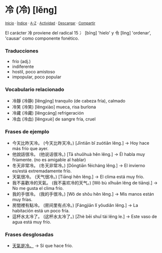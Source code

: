 # 冷 (冷) [lěng]
<sup>[Inicio](../../../../index.md) · [Índice](../../../../indices/chino-espanol-leng3.md) · [A-Z](../../../../indices/alfabetico.md) · [Actividad](../../../../indices/actividad.md) · <a href="../../../../contenido/l/e/n/leng3-20919.md" download="jucardus-leng3-20919.md">Descargar</a> · [Compartir](https://x.com/intent/tweet?text=El%20car%C3%A1cter%20%E5%86%B7%20(%E5%86%B7)%20%5Bl%C4%9Bng%5D%20en%20el%20Diccionario%20chino-espa%C3%B1ol%2C%20con%20vocabulario%20relacionado%2C%20traducciones%20y%20frases%20de%20ejemplo.%0A%E2%86%92%20https%3A%2F%2Fjucardus.github.io%2Fcontenido%2Fl%2Fe%2Fn%2Fleng3-20919.html%0A%0A%23chn_espnl_jucardus%0A%40jucardus)</sup>

El carácter 冷 proviene del radical 15	冫 [bīng] 'hielo' y 令 [lìng] 'ordenar', 'causar' como componente fonético.

### Traducciones

* frío (adj.)
* indiferente
* hostil, poco amistoso
* impopular, poco popular

### Vocabulario relacionado

* 冷靜 (冷静) [lěngjìng] tranquilo (de cabeza fría), calmado
* 冷笑 (冷笑) [lěngxiào] mueca, risa burlona
* 冷藏 (冷藏) [lěngcáng] refrigeración
* 冷血 (冷血) [lěngxuè] de sangre fría, cruel

### Frases de ejemplo

* 今天比昨天冷。 (今天比昨天冷。) [Jīntiān bǐ zuótiān lěng.] → Hoy hace más frío que ayer.
* 他說話很冷。 (他说话很冷。) [Tā shuōhuà hěn lěng.] → Él habla muy fríamente. (no es amigable al hablar)
* 冬天非常冷。 (冬天非常冷。) [Dōngtiān fēicháng lěng.] → El invierno es/está extremadamente frïo.
* 天氣很冷。 (天气很冷。) [Tiānqì hěn lěng.] → El clima está muy frío.
* 我不喜歡冷的天氣。 (我不喜欢冷的天气。) [Wǒ bù xǐhuān lěng de tiānqì.] → No me gusta el clima frío.
* 我的手很冷。 (我的手很冷。) [Wǒ de shǒu hěn lěng.] → Mis manos están muy frías.
* 房間裡有點冷。 (房间里有点冷。) [Fángjiān lǐ yǒudiǎn lěng.] → La habitación está un poco fría.
* 這杯水太冷了。 (这杯水太冷了。) [Zhè bēi shuǐ tài lěng le.] → Este vaso de agua está muy frío.

### Frases desglosadas

* [天氣是冷。](../../../../contenido/t/i/a/tian1-qi4-shi4-leng3.md) → Sí que hace frío.
